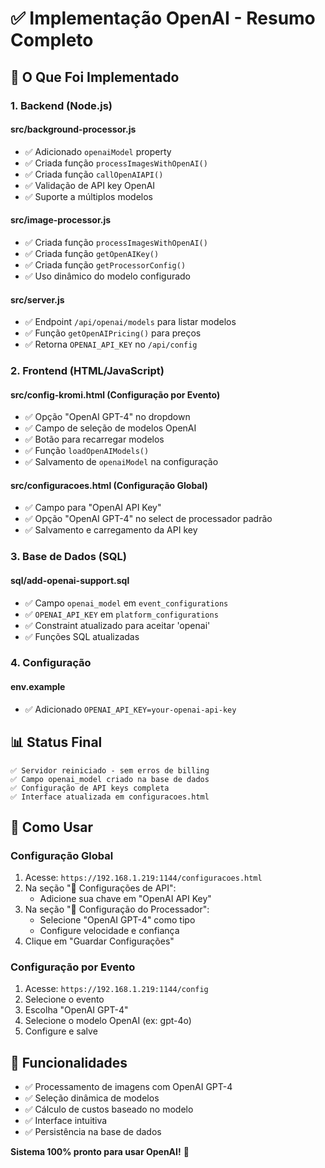 # ✅ Implementação OpenAI - Resumo Completo

## 🎯 O Que Foi Implementado

### 1. **Backend (Node.js)**

#### **src/background-processor.js**
- ✅ Adicionado `openaiModel` property
- ✅ Criada função `processImagesWithOpenAI()`
- ✅ Criada função `callOpenAIAPI()`
- ✅ Validação de API key OpenAI
- ✅ Suporte a múltiplos modelos

#### **src/image-processor.js**
- ✅ Criada função `processImagesWithOpenAI()`
- ✅ Criada função `getOpenAIKey()`
- ✅ Criada função `getProcessorConfig()`
- ✅ Uso dinâmico do modelo configurado

#### **src/server.js**
- ✅ Endpoint `/api/openai/models` para listar modelos
- ✅ Função `getOpenAIPricing()` para preços
- ✅ Retorna `OPENAI_API_KEY` no `/api/config`

### 2. **Frontend (HTML/JavaScript)**

#### **src/config-kromi.html** (Configuração por Evento)
- ✅ Opção "OpenAI GPT-4" no dropdown
- ✅ Campo de seleção de modelos OpenAI
- ✅ Botão para recarregar modelos
- ✅ Função `loadOpenAIModels()`
- ✅ Salvamento de `openaiModel` na configuração

#### **src/configuracoes.html** (Configuração Global)
- ✅ Campo para "OpenAI API Key"
- ✅ Opção "OpenAI GPT-4" no select de processador padrão
- ✅ Salvamento e carregamento da API key

### 3. **Base de Dados (SQL)**

#### **sql/add-openai-support.sql**
- ✅ Campo `openai_model` em `event_configurations`
- ✅ `OPENAI_API_KEY` em `platform_configurations`
- ✅ Constraint atualizado para aceitar 'openai'
- ✅ Funções SQL atualizadas

### 4. **Configuração**

#### **env.example**
- ✅ Adicionado `OPENAI_API_KEY=your-openai-api-key`

## 📊 Status Final

```
✅ Servidor reiniciado - sem erros de billing
✅ Campo openai_model criado na base de dados
✅ Configuração de API keys completa
✅ Interface atualizada em configuracoes.html
```

## 🚀 Como Usar

### **Configuração Global**

1. Acesse: `https://192.168.1.219:1144/configuracoes.html`
2. Na seção "🔑 Configurações de API":
   - Adicione sua chave em "OpenAI API Key"
3. Na seção "🤖 Configuração do Processador":
   - Selecione "OpenAI GPT-4" como tipo
   - Configure velocidade e confiança
4. Clique em "Guardar Configurações"

### **Configuração por Evento**

1. Acesse: `https://192.168.1.219:1144/config`
2. Selecione o evento
3. Escolha "OpenAI GPT-4"
4. Selecione o modelo OpenAI (ex: gpt-4o)
5. Configure e salve

## 🎉 Funcionalidades

- ✅ Processamento de imagens com OpenAI GPT-4
- ✅ Seleção dinâmica de modelos
- ✅ Cálculo de custos baseado no modelo
- ✅ Interface intuitiva
- ✅ Persistência na base de dados

**Sistema 100% pronto para usar OpenAI!** 🚀

